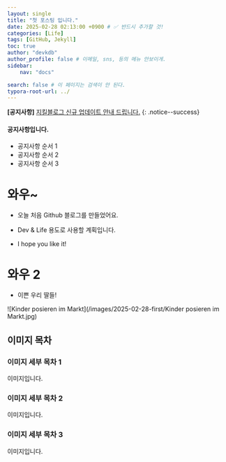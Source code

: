 ```yaml
---
layout: single
title: "첫 포스팅 입니다."
date: 2025-02-28 02:13:00 +0900 # ✅ 반드시 추가할 것!
categories: [Life]
tags: [GitHub, Jekyll]
toc: true
author: "devkdb"
author_profile: false # 이메일, sns, 등의 메뉴 안보이게.
sidebar:
    nav: "docs"

search: false # 이 페이지는 검색이 안 된다.
typora-root-url: ../
---
```


**[공지사항]** [지킬블로그 신규 업데이트 안내 드립니다.](https://mmistakes.github.io/minimal-mistakes/docs/quick-start-guide/)
{: .notice--success}

<div class= "notice--warning">
<h4>공지사항입니다.</h4>
<ul>
    <li>공지사항 순서 1</li>
    <li>공지사항 순서 2</li>
    <li>공지사항 순서 3</li>
</ul>
</div>

# 와우~ 

- 오늘 처음 Github 블로그를 만들었어요. 

- Dev & Life 용도로 사용할 계획입니다.

- I hope you like it!



# 와우 2

- 이쁜 우리 딸들!

![Kinder posieren im Markt](/images/2025-02-28-first/Kinder posieren im Markt.jpg)

## 이미지 목차

### 이미지 세부 목차 1

이미지입니다.

### 이미지 세부 목차 2

이미지입니다.

### 이미지 세부 목차 3

이미지입니다.
